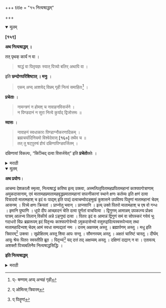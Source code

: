 +++
title = "१५ नित्यश्राद्धम्"

+++

<details open><summary>मूलम्</summary>

**[१५९]**

**अथ नित्यश्राद्धम् ।**

तत् पृथक् कार्यं न वा । 

> श्राद्धं वा पितृयज्ञः स्यात् पित्र्यो बलिर् अथापि वा ।

इति **छन्दोगपरिशिष्टात् । मनुः** ।

> एकम् अप्य् आशयेद् विप्रम् गृही नित्यं समाहितः[^५२] । 

[^५२]:
     प्- षण्णाम् अप्य् अन्वहं गृही

**प्रचेताः** ।

> नामन्त्रणं न होमश् च नावाहनविसर्जने ।  
न पिण्डदानं न सुरा नित्ये कुर्याद् द्विजोत्तमः ॥

**व्यासः** ।

> नावाहनं स्वधाकारः पिण्डाग्नौकरणादिकम् ।  
ब्रह्मचर्यादिनियमो विश्वेदेवास् **[१६०]** तथैव च ॥  
तत् तु षट्पुरुषं ज्ञेयं दक्षिणापिण्डवर्जितम् ।

दक्षिणायां विकल्पः, “किञ्चिद् दत्वा विसर्जयेत्” इति  **प्रचेतो**क्तेः ।  
</details>

<details><summary>मराठी</summary>

यानन्तर नित्यश्राद्धविचार साङ्गतो. 

तेम्, निराळे (पञ्चमहायज्ञात पितृयज्ञ आहे तद्भिन) करावे किंवा न करावेम्. कारण, " नित्यश्राद्ध हाच पितृयज्ञ; अथवा पञ्चमहायज्ञान्तर्गत पितृलीनेन सिद्ध होते, अथवा भिन्नही होते " असें छन्दोगपरिशिष्टाम्त साङ्गितले आहे. मनु ह्मणतो-" पूर्वोक्त सहान्तून, १ ब्राह्मणास तरी प्रतिदिवशी गृहस्थाने भोजन द्यावेम्. "प्रचेता ह्मणतो-"नित्य श्राद्धाम्त ब्राह्मणाम्स आमन्त्रण, अग्नौकरण, आवाहन, विसर्जन, पिण्डदान, व देवस्थानीय ब्राह्मण हे नसावें." व्यास ह्मणतो-" आवाहन, स्वधाकार, पिण्ड, अग्नौकरणादि, ब्रह्मचर्यादि नियम, व विश्वेदेव हे नित्यश्राद्धाम्त असू नयेत; आणि ते पट्दैवत व दक्षिणा आणि पिण्डरहित असावेम्. " नित्यश्राद्धाम्त दक्षिणेविषयी विकल्प आहे. कारण पूर्वोक्त व्यास वचनाम्त तिचा निषेध आहे, तथापि--" कांहीं द्रव्य देऊन ब्राह्मणविसर्जन करावेम्, " अमें प्रचेत्याने साङ्गितले आहे. या हेतूस्तव ब्राह्मणाम्स अल्प द्रव्य द्यावेम्. 

इति शूद्रधर्म तत्त्वप्रकाशे नित्यश्राद्धविचारः ॥
</details> 

<details open><summary>मूलम्</summary>

**अथ प्रयोगः**।

आचम्य देशकालौ स्मृत्वा, नित्यश्राद्धं करिष्य इत्य् उक्त्वा, अस्मत्पितृपितामहप्रपितामहानां काश्यपगोत्राणाम् अमुकदासानाम्, एवं मातामहप्रमातामहवृद्धप्रमातामहानां सपत्नीकानां स्थाने क्षणः कर्तव्यः इति क्षणं दत्वा पित्रादयो मातामहाश् च इदं वः पाद्यम् इति पाद्यं दत्वाचम्योदङ्मुखं कुशासने उपविश्य पितॄणां मातामहानां चेदम् आसनम् । पित्र्ये क्षणः क्रियतां । प्राप्नोतु भवान् । प्राप्नवानि । इत्य् उक्ते पितरो मातामहाश् च एष वो गन्धः । इमानि पुष्पाणि । धूपो दीप आच्छादनं चेति दत्वा पूर्णतां वाचयित्वा । द्विगुणम् आमान्नम् उपकल्प्य प्रोक्ष्य पात्रम् आलभ्य तिलान् विकीर्य अन्ने ऽङ्गुष्ठं दत्वा । पितरः इदं वः आमान्नं द्विगुणं समं वा सोपस्करं गयेयं भूः गदाधरो विप्रः ब्रह्मरूपम् इदं पितृभ्यः काश्यपगोत्रेभ्यो ऽमुकदासेभ्यो वसुरुद्रादित्यस्वरूपेभ्यस् तथा मातामहादिभ्यश् चेदम् आमं स्वधा सम्पद्यतां नमः । दत्तम् अक्षय्यम् अस्तु । ब्रह्मार्पणम् अस्तु । मधु इति त्रिवारम्[^५३] उक्त्वा । सुप्रोक्षितम् अस्तु शिवा आपः सन्तु । सौमनस्यम् अस्तु । अक्षतं चारिष्टं चास्तु । दीर्घम् आयुः श्रेयः पितरः स्वस्तीति ब्रूत । पितृभ्यं[^५४] यद् दत्तं तद् अक्षय्यम् अस्तु । दक्षिणां दद्यान् न वा । एतावत्य् अशक्तौ पित्र्यबलिनैव नित्यश्राद्धसिद्धिः । 

[^५३]:
     प् ओमित्स् त्रिवारम्

[^५४]:
     प् पितॄणां

**इति नित्यश्राद्धम्**
</details> 

<details><summary>मराठी</summary>

अनन्तर नित्यश्राद्धप्रयोग साङ्गतो. 

आचमन, व देशकालसङ्कीर्तन करून - नित्य श्राद्धं करिष्ये । ह्मणून,-अस्मत्पितृपितामहप्रपितामहानां काश्यपगोत्राणाम् अमुकदासानाम् । अमेच - मातामहप्रमातामहवृद्धप्रमातामहानां स्थाने क्षणं दत्वा प्रसादः कर्तव्यः । ह्मणून दर्भ द्यावा. ब्राह्मणान्नी - सुकर्तव्यः अमें प्रतिवचन द्यावे. पित्रादयो मातामहाश्च इदं वः पाद्यं । झणून पाच देउन, आचमन करून, उत्तराभिमुख दर्भासनावर बसून, पितॄणां मातामहानां चेदमासनम् । ह्मणून आसनार्थ दर्भ देऊन, पित्रे क्षणः क्रियताम् । प्राप्नोतु भवान् । असे ह्मणावेम्. प्राप्नुवानि अमें ब्राह्मणान्नी झटल्यावर - 

> पितरो मातामहाश्च एष वो गन्धः । पितरो मातामहाश्च इमानि वः पुष्पाणि । पितरो मातामहाश्च एष वो धूपः । पितरो मातामहाश्च एष वो दीपः । पितरो मातामहाश्च एतदाच्छादनम् । 

हे उपचार देऊन,-

> पितरः मातामहाश्च एते आसनाद्यत्र गन्धपुष्पधूपदीपाच्छादनान्ताः पञ्चोपचाराः सर्वे परिपूर्णा भवन्तु । 

असें ह्मणून, नमस्कार करावा. ब्राह्मणान्नी-अर्चनविधि प्वर्चितमस्तु । असें मटल्यावर; पात्राम्त द्विगुणित आमान्न कल्पून, तें प्रोसून, पात्रालम्. बन करून, तीळ विखरून, अन्नावर आङ्गठा ठेवून,-

> पितरः इदं वः आमान्नं द्विगुणं ( अथवा समं ) सोपस्करं गयेयं भूः गदाधरो विप्रः ब्रह्मरूपमिदं पितृभ्यः काश्यपगोत्रेभ्योमुकदासेभ्यः वसुरुद्रादित्यस्वरूपेभ्यः । तथा मातामहादिभ्यश्चेदं आमं स्वधा सम्पद्यतां नमः । दत्तमक्षय्यमस्तु । ब्रह्मार्पणमस्तु । 

असें ह्मणून ते ब्राह्मणाम्स देउन, मधु अमें ३ वेळ ह्मणून,

> सुमोक्षितमस्तु । शिवा आपः सन्तु । सौमनस्यमस्तु । अक्षतं चारिष्टं चास्तु । दीर्घमायुः श्रेयः पितरः स्वस्तीति ब्रूत ॥

असे यजमानाने हटल्यावर,- पितॄणां यद्दत्तं तदक्षय्यमस्तु । असें ब्राह्मणान्नी ह्मणावेम्. ह्या श्राद्धाम्त दक्षिणा देणे हे वैकल्पिक आहे. एवढें विस्तृत श्राद्ध करण्यास असमर्थ असल्यास, पञ्चमहायज्ञान्तर्गत पितृबलीनेच नित्यश्राद्धसिद्धि होते. भिन्न करण्याचे आवश्यक नाही. 

॥ इति शूद्रधर्मतत्त्वप्रकाशे नित्यश्राद्धम् ॥ 
</details>